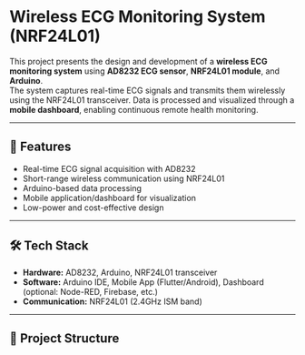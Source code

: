 # Wireless ECG Monitoring System (NRF24L01)

This project presents the design and development of a **wireless ECG monitoring system** using **AD8232 ECG sensor**, **NRF24L01 module**, and **Arduino**.  
The system captures real-time ECG signals and transmits them wirelessly using the NRF24L01 transceiver. Data is processed and visualized through a **mobile dashboard**, enabling continuous remote health monitoring.  

---

## 🚀 Features
- Real-time ECG signal acquisition with AD8232
- Short-range wireless communication using NRF24L01
- Arduino-based data processing
- Mobile application/dashboard for visualization
- Low-power and cost-effective design

---

## 🛠️ Tech Stack
- **Hardware:** AD8232, Arduino, NRF24L01 transceiver  
- **Software:** Arduino IDE, Mobile App (Flutter/Android), Dashboard (optional: Node-RED, Firebase, etc.)  
- **Communication:** NRF24L01 (2.4GHz ISM band)  

---

## 📂 Project Structure
